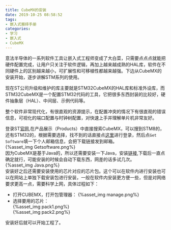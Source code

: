 ```yaml
---
title: CubeMX的安装
date: 2019-10-25 08:58:52
tags:
- 嵌入式搬砖手册
categories:
- 学习
- 嵌入式
- CubeMX
---
```

意法半导体的一系列软件工具让嵌入式工程师变成了大白菜，只需要点点点就能把硬件配置完成，让用户只关注于软件逻辑，再加上越来越成熟的HAL库，软件在不同硬件上的区别越来越小，可扩展性和可移植性都越来越强。下边从CubeMX的安装开始，逐步讲解STM系列的使用。
<!--more-->
现在ST公司升级和维护的库主要就是STM32CubeMX的HAL库和标准外设库，而STM32CubeMX是一个配置STM32代码的工具，它把很多东西封装的比较好，硬件抽象层（HAL）、中间层、示例代码等。  

整个软件非常现代化，有很直观的资源提示，在配置冲突的情况下有很直观的错误信息，可视化的端口配置与时钟树配置，对快速上手并理解单片机非常友好。  

登录ST[官网](https://www.st.com/content/st_com/en.html),在产品展示（Products）中直接搜索CubeMX，可以搜到STM8的，还有STM32的，根据需要选择，找不到的话直接点[这里](https://www.st.com/content/st_com/en/products/development-tools/software-development-tools/stm32-software-development-tools/stm32-configurators-and-code-generators/stm32cubemx.html)进行登录，然后点`Get Software`填一下个人邮箱信息，会把下载链接发到邮箱。  
{%asset_img Getsoftware.png%}  
因为CubeMX是基于Java的，所以还需要安装一下Java，安装[链接](https://www.java.com/zh_CN/download/win10.jsp),下载后一直点确定就行，可能安装的时候会自动下载东西，网差的话多试几次。  
{%asset_img Java.png%}  
安装好之后还需要安装使用的芯片对应的芯片包。这个可以在软件内进行安装也可以在网站上单独下载安装包进行安装，一般在软件内安装更方便一些，但是对网络要求更高一点，需要科学上网，具体过程如下：
- 打开CUBEMX，打开包管理器：
{%asset_img manage.png%}  
- 选择要用的芯片：  
{%asset_img pack1.png%}  
{%asset_img pack2.png%}  

安装好后就可以开始工程了。